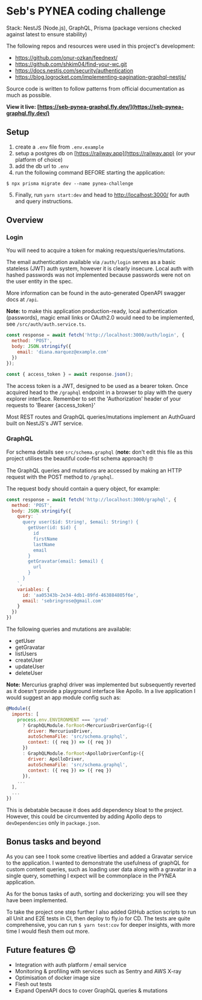 # Seb's PYNEA coding challenge

Stack: NestJS (Node.js), GraphQL, Prisma
(package versions checked against latest to ensure stability)

The following repos and resources were used in this project's development: 
- https://github.com/onur-ozkan/feednext/
- https://github.com/shkim04/find-your-wc.git
- https://docs.nestjs.com/security/authentication
- https://blog.logrocket.com/implementing-pagination-graphql-nestjs/

Source code is written to follow patterns from official documentation as much as possible.

**View it live: [https://seb-pynea-graphql.fly.dev/](https://seb-pynea-graphql.fly.dev/)**

## Setup

1. create a `.env` file from `.env.example`
2. setup a postgres db on [https://railway.app](https://railway.app) (or your platform of choice)
3. add the db url to `.env`
4. run the following command BEFORE starting the application:

`$ npx prisma migrate dev --name pynea-challenge`

5. Finally, run `yarn start:dev` and head to [http://localhost:3000/](http://localhost:3000/) for auth and query instructions.

## Overview

### Login

You will need to acquire a token for making requests/queries/mutations.

The email authentication available via `/auth/login` serves as a basic stateless (JWT) auth system, however it is clearly insecure. Local auth with hashed passwords was not implemented because passwords were not on the user entity in the spec. 

More information can be found in the auto-generated OpenAPI swagger docs at `/api`.

**Note:** to make this application production-ready, local authentication (passwords), magic email links or OAuth2.0 would need to be implemented, see `/src/auth/auth.service.ts`. 

```js
const response = await fetch('http://localhost:3000/auth/login', {
  method: 'POST',
  body: JSON.stringify({
    email: 'diana.marquez@example.com'
  })
});

const { access_token } = await response.json();
```

The access token is a JWT, designed to be used as a bearer token. Once acquired head to the `/graphql` endpoint in a browser to play with the query explorer interface. Remember to set the 'Authorization' header of your requests to 'Bearer {access_token}'

Most REST routes and GraphQL queries/mutations implement an AuthGuard built on NestJS's JWT service.

### GraphQL

For schema details see `src/schema.graphql` (**note:** don't edit this file as this project utilises the beautiful code-fist schema approach) 🤓

The GraphQL queries and mutations are accessed by making an HTTP request with the POST method to `/graphql`.

The request body should contain a query object, for example: 

```js
const response = await fetch('http://localhost:3000/graphql', {
  method: 'POST',
  body: JSON.stringify({
    query: `
      query user($id: String!, $email: String!) {
        getUser(id: $id) {
          id
          firstName
          lastName
          email
        }
        getGravatar(email: $email) {
          url
        }
      }
    `,
    variables: {
      id: 'aa05343b-2e34-4db1-89fd-463884805f6e',
      email: 'sebringrose@gmail.com'
    }
  })
})
```

The following queries and mutations are available:
- getUser
- getGravatar
- listUsers
- createUser
- updateUser
- deleteUser

**Note:** Mercurius graphql driver was implemented but subsequently reverted as it doesn't provide a playground interface like Apollo. In a live application I would suggest an app module config such as:

```js
@Module({
  imports: [
    process.env.ENVIRONMENT === 'prod'
      ? GraphQLModule.forRoot<MercuriusDriverConfig>({
        driver: MercuriusDriver,
        autoSchemaFile: 'src/schema.graphql',
        context: ({ req }) => ({ req })
      })
      : GraphQLModule.forRoot<ApolloDriverConfig>({
        driver: ApolloDriver,
        autoSchemaFile: 'src/schema.graphql',
        context: ({ req }) => ({ req })
      }),
    ...
  ],
  ...
})
```

This is debatable because it does add dependency bloat to the project. However, this could be circumvented by adding Apollo deps to `devDependencies` only in `package.json`.

## Bonus tasks and beyond

As you can see I took some creative liberties and added a Gravatar service to the application. I wanted to demonstrate the usefulness of graphQL for custom content queries, such as loading user data along with a gravatar in a single query, something I expect will be commonplace in the PYNEA application.

As for the bonus tasks of auth, sorting and dockerizing: you will see they have been implemented.

To take the project one step further I also added GitHub action scripts to run all Unit and E2E tests in CI, then deploy to fly.io for CD. The tests are quite comprehensive, you can run `$ yarn test:cov` for deeper insights, with more time I would flesh them out more.

## Future features 😌

- Integration with auth platform / email service
- Monitoring & profiling with services such as Sentry and AWS X-ray
- Optimisation of docker image size
- Flesh out tests
- Expand OpenAPI docs to cover GraphQL queries & mutations

